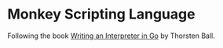 # Monkey Scripting Language

Following the book [Writing an Interpreter in Go](https://a.co/d/a7Zb1Br) by Thorsten Ball.